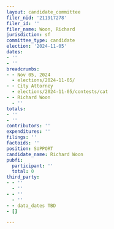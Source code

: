 ```yaml
---
layout: candidate_committee
filer_nid: '211917278'
filer_id: ''
filer_name: Woon, Richard
jurisdiction: sf
committee_type: candidate
election: '2024-11-05'
dates:
- ''
- ''
breadcrumbs:
- - Nov 05, 2024
  - elections/2024-11-05/
- - City Attorney
  - elections/2024-11-05/contests/cat
- - Richard Woon
  - ''
totals:
- ''
- ''
contributors: ''
expenditures: ''
filings: ''
factoids: ''
position: SUPPORT
candidate_name: Richard Woon
pubfi:
  participant: ''
  total: 0
third_party:
- - ''
  - ''
- - ''
  - ''
- - data_dates TBD
- []

---
```


